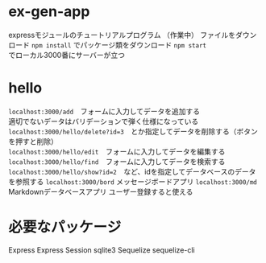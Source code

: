 # ex-gen-app
expressモジュールのチュートリアルプログラム
（作業中）
ファイルをダウンロード
``npm install``
でパッケージ類をダウンロード
``npm start``  
でローカル3000番にサーバーが立つ

# hello
``localhost:3000/add``　フォームに入力してデータを追加する  
適切でないデータはバリデーションで弾く仕様になっている  
``localhost:3000/hello/delete?id=3``　とか指定してデータを削除する（ボタンを押すと削除）  
``localhost:3000/hello/edit``　フォームに入力してデータを編集する  
``localhost:3000/hello/find``　フォームに入力してデータを検索する  
``localhost:3000/hello/show?id=2``　など、idを指定してデータベースのデータを参照する 
``localhost:3000/bord`` メッセージボードアプリ
``localhost:3000/md``  Markdownデータベースアプリ
ユーザー登録すると使える

# 必要なパッケージ
Express
Express Session
sqlite3
Sequelize
sequelize-cli
